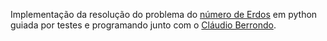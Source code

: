 Implementação da resolução do problema do [número de
Erdos](http://dojopuzzles.com/problemas/exibe/numero-de-erdos/) em
python guiada por testes e programando junto com o [Cláudio Berrondo](https://github.com/berrondo).

